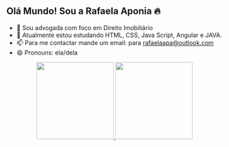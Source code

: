 ## Olá Mundo! Sou a Rafaela Aponia 🔥
- 👝 Sou advogada com foco em Direito Imobiliário 
- 🌱 Atualmente estou estudando HTML, CSS, Java Script, Angular e JAVA.
- 📫 Para me contactar mande um email: para rafaelaapa@outlook.com
- 😄 Pronouns: ela/dela

<div align="center">
  <a href="https://github.com/rafaelaaponia">
  <img height="180em" src="https://github-readme-stats.vercel.app/api?username=rafaelaaponia&show_icons=true&theme=kacho_ga&include_all_commits=true&count_private=true"/>
  <img height="180em" src="https://github-readme-stats.vercel.app/api/top-langs/?username=rafaelaaponia&layout=compact&langs_count=7&theme=kacho_ga"/>
</div>
  
 
